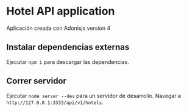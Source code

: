 # Hotel API application

Aplicación creada con Adonisjs version 4

## Instalar dependencias externas 

Ejecutar `npm i` para descargar las dependencias.

## Correr servidor

Ejecutar `node server --dev` para un servidor de desarrollo. Navegar a `http://127.0.0.1:3333/api/v1/hotels`.
